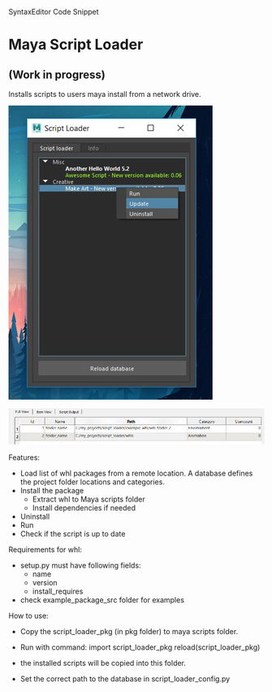 
SyntaxEditor Code Snippet

# Maya Script Loader
## (Work in progress)
Installs scripts to users maya install from a network drive.

![enter image description here](https://raw.githubusercontent.com/pikamau5/maya_script_loader/master/screenshot.png)

![enter image description here](https://raw.githubusercontent.com/pikamau5/maya_script_loader/master/Capture.PNG)



Features:

* Load list of whl packages from a remote location. A database defines the project folder locations and categories.
* Install the package
	* Extract whl to Maya scripts folder
	* Install dependencies if needed
* Uninstall
* Run
* Check if the script is up to date

Requirements for whl:
* setup.py must have following fields:
	* name
	* version
	* install_requires
* check example_package_src folder for examples

How to use:

* Copy the script_loader_pkg (in pkg folder) to maya scripts folder.
* Run with command:
import script_loader_pkg
reload(script_loader_pkg)

* the installed scripts will be copied into this folder.

* Set the correct path to the database in script_loader_config.py
